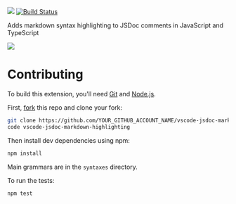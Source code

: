[![](https://vsmarketplacebadge.apphb.com/version/bierner.jsdoc-markdown-highlighting.svg)](https://marketplace.visualstudio.com/items?itemName=bierner.jsdoc-markdown-highlighting)
[![Build Status](https://travis-ci.org/mjbvz/vscode-jsdoc-markdown-highlighting.svg?branch=master)](https://travis-ci.org/mjbvz/vscode-jsdoc-markdown-highlighting)

Adds markdown syntax highlighting to JSDoc comments in JavaScript and TypeScript

![](https://github.com/mjbvz/vscode-jsdoc-markdown-highlighting/raw/master/docs/example.png)

# Contributing

To build this extension, you'll need [Git](https://git-scm.com/downloads) and [Node.js](https://nodejs.org/).

First, [fork](https://help.github.com/articles/fork-a-repo/) this repo and clone your fork:

```bash
git clone https://github.com/YOUR_GITHUB_ACCOUNT_NAME/vscode-jsdoc-markdown-highlighting.git
code vscode-jsdoc-markdown-highlighting
```

Then install dev dependencies using npm:

```bash
npm install
```

Main grammars are in the `syntaxes` directory.

To run the tests:

```bash
npm test
```
